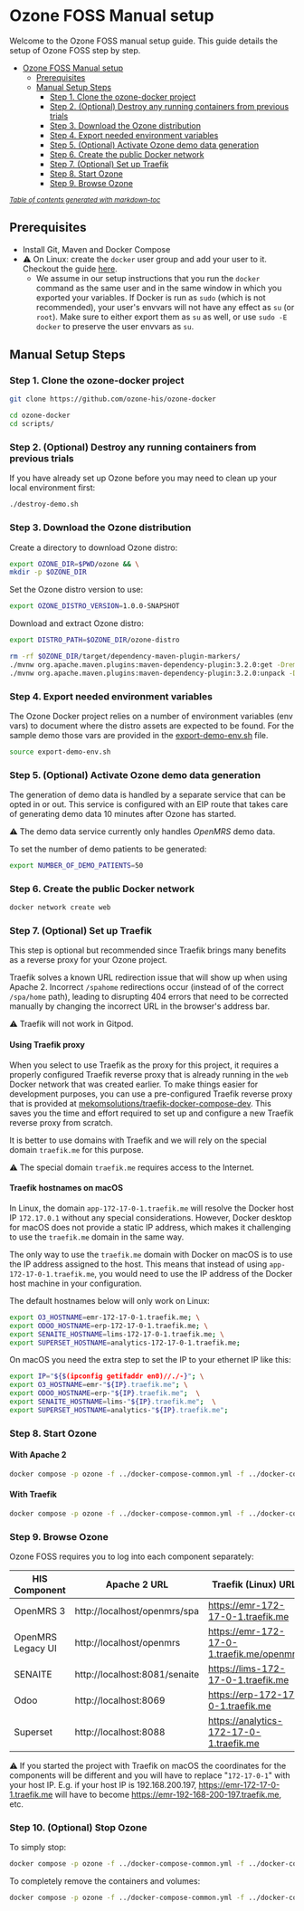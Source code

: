 # Ozone FOSS Manual setup

Welcome to the Ozone FOSS manual setup guide. This guide details the setup of Ozone FOSS step by step.

- [Ozone FOSS Manual setup](#ozone-foss-manual-setup)
  * [Prerequisites](#prerequisites)
  * [Manual Setup Steps](#manual-setup-steps)
    + [Step 1. Clone the ozone-docker project](#step-1-clone-the-ozone-docker-project)
    + [Step 2. (Optional) Destroy any running containers from previous trials](#step-2--optional--destroy-any-running-containers-from-previous-trials)
    + [Step 3. Download the Ozone distribution](#step-3-download-the-ozone-distribution)
    + [Step 4. Export needed environment variables](#step-4-export-needed-environment-variables)
    + [Step 5. (Optional) Activate Ozone demo data generation](#step-5--optional--activate-ozone-demo-data-generation)
    + [Step 6. Create the public Docker network](#step-6-create-the-public-docker-network)
    + [Step 7. (Optional) Set up Traefik](#step-7--optional--set-up-traefik)
    + [Step 8. Start Ozone](#step-8-start-ozone)
    + [Step 9. Browse Ozone](#step-9-browse-ozone)

<small><i><a href='http://ecotrust-canada.github.io/markdown-toc/'>Table of contents generated with markdown-toc</a></i></small>




## Prerequisites
* Install Git, Maven and Docker Compose
* ⚠️ On Linux: create the `docker` user group and add your user to it. Checkout the guide [here](https://docs.docker.com/engine/install/linux-postinstall/#manage-docker-as-a-non-root-user).
  * We assume in our setup instructions that you run the `docker` command as the same user and in the same window in which you exported your variables. If Docker is run as `sudo` (which is not recommended), your user's envvars will not have any effect as `su` (or `root`). Make sure to either export them as `su` as well, or use `sudo -E docker` to preserve the user envvars as `su`.


## Manual Setup Steps
### Step 1. Clone the ozone-docker project
```bash
git clone https://github.com/ozone-his/ozone-docker
```

```bash
cd ozone-docker
cd scripts/
```

### Step 2. (Optional) Destroy any running containers from previous trials
If you have already set up Ozone before you may need to clean up your local environment first:

```bash
./destroy-demo.sh
```

### Step 3. Download the Ozone distribution

Create a directory to download Ozone distro:
```bash
export OZONE_DIR=$PWD/ozone && \
mkdir -p $OZONE_DIR
```

Set the Ozone distro version to use:
```bash
export OZONE_DISTRO_VERSION=1.0.0-SNAPSHOT
```

Download and extract Ozone distro:
```bash
export DISTRO_PATH=$OZONE_DIR/ozone-distro

rm -rf $OZONE_DIR/target/dependency-maven-plugin-markers/
./mvnw org.apache.maven.plugins:maven-dependency-plugin:3.2.0:get -DremoteRepositories=https://nexus.mekomsolutions.net/repository/maven-public -Dartifact=com.ozonehis:ozone-distro:$OZONE_DISTRO_VERSION:zip -Dtransitive=false --legacy-local-repository && \
./mvnw org.apache.maven.plugins:maven-dependency-plugin:3.2.0:unpack -Dproject.basedir=$OZONE_DIR -Dartifact=com.ozonehis:ozone-distro:$OZONE_DISTRO_VERSION:zip -DoutputDirectory=$DISTRO_PATH
```

### Step 4. Export needed environment variables

The Ozone Docker project relies on a number of environment variables (env vars) to document where the distro assets are expected to be found.
For the sample demo those vars are provided in the [export-demo-env.sh](../scripts/export-demo-env.sh) file.
```bash
source export-demo-env.sh
```

### Step 5. (Optional) Activate Ozone demo data generation

The generation of demo data is handled by a separate service that can be opted in or out. This service is configured with an EIP route that takes care of generating demo data 10 minutes after Ozone has started.

⚠️ The demo data service currently only handles _OpenMRS_ demo data.

To set the number of demo patients to be generated:
```bash
export NUMBER_OF_DEMO_PATIENTS=50
```

### Step 6. Create the public Docker network
```bash
docker network create web
```

### Step 7. (Optional) Set up Traefik

This step is optional but recommended since Traefik brings many benefits as a reverse proxy for your Ozone project. 

Traefik solves a known URL redirection issue that will show up when using Apache 2. Incorrect `/spahome` redirections occur (instead of of the correct `/spa/home` path), leading to disrupting 404 errors that need to be corrected manually by changing the incorrect URL in the browser's address bar.

⚠️ Traefik will not work in Gitpod.

#### Using Traefik proxy

When you select to use Traefik as the proxy for this project, it requires a properly configured Traefik reverse proxy that is already running in the `web` Docker network that was created earlier.
To make things easier for development purposes, you can use a pre-configured Traefik reverse proxy that is provided at [mekomsolutions/traefik-docker-compose-dev](https://github.com/mekomsolutions/traefik-docker-compose-dev). This saves you the time and effort required to set up and configure a new Traefik reverse proxy from scratch.

It is better to use domains with Traefik and we will rely on the special domain `traefik.me` for this purpose.

⚠️ The special domain `traefik.me` requires access to the Internet.

#### Traefik hostnames on macOS

In Linux, the domain `app-172-17-0-1.traefik.me` will resolve the Docker host IP `172.17.0.1` without any special considerations. However, Docker desktop for macOS does not provide a static IP address, which makes it challenging to use the `traefik.me` domain in the same way.

The only way to use the `traefik.me` domain with Docker on macOS is to use the IP address assigned to the host. This means that instead of using `app-172-17-0-1.traefik.me`, you would need to use the IP address of the Docker host machine in your configuration.

The default hostnames below will only work on Linux:
```bash
export O3_HOSTNAME=emr-172-17-0-1.traefik.me; \
export ODOO_HOSTNAME=erp-172-17-0-1.traefik.me; \
export SENAITE_HOSTNAME=lims-172-17-0-1.traefik.me; \
export SUPERSET_HOSTNAME=analytics-172-17-0-1.traefik.me;
```
On macOS you need the extra step to set the IP to your ethernet IP like this:
```bash
export IP="${$(ipconfig getifaddr en0)//./-}"; \
export O3_HOSTNAME=emr-"${IP}.traefik.me"; \
export ODOO_HOSTNAME=erp-"${IP}.traefik.me";  \
export SENAITE_HOSTNAME=lims-"${IP}.traefik.me";  \
export SUPERSET_HOSTNAME=analytics-"${IP}.traefik.me";  
```

### Step 8. Start Ozone

#### With Apache 2

```bash
docker compose -p ozone -f ../docker-compose-common.yml -f ../docker-compose-openmrs.yml -f ../docker-compose-senaite.yml -f ../docker-compose-odoo.yml -f ../docker-compose-superset.yml -f ../demo/docker-compose.yml -f ../proxy/docker-compose.yml up -d --build
```
#### With Traefik

```bash
docker compose -p ozone -f ../docker-compose-common.yml -f ../docker-compose-openmrs.yml -f ../docker-compose-senaite.yml -f ../docker-compose-odoo.yml -f ../docker-compose-superset.yml -f ../demo/docker-compose.yml up -d
```

### Step 9. Browse Ozone
Ozone FOSS requires you to log into each component separately:

| HIS Component     | Apache 2 URL                  | Traefik (Linux) URL                       | Username | Password |
|-------------------|-------------------------------|-------------------------------------------|----------|----------|
| OpenMRS 3         | http://localhost/openmrs/spa  | https://emr-172-17-0-1.traefik.me         | admin    | Admin123 |
| OpenMRS Legacy UI | http://localhost/openmrs      | https://emr-172-17-0-1.traefik.me/openmrs | admin    | Admin123 |
| SENAITE           | http://localhost:8081/senaite | https://lims-172-17-0-1.traefik.me        | admin    | password |
| Odoo              | http://localhost:8069         | https://erp-172-17-0-1.traefik.me         | admin    | admin    |
| Superset          | http://localhost:8088         | https://analytics-172-17-0-1.traefik.me   | admin    | password |

⚠️ If you started the project with Traefik on macOS the coordinates for the components will be different and you will have to replace "`172-17-0-1`" with your host IP.
E.g. if your host IP is 192.168.200.197, https://emr-172-17-0-1.traefik.me will have to become https://emr-192-168-200-197.traefik.me, etc.

### Step 10. (Optional) Stop Ozone

To simply stop:
```bash
docker compose -p ozone -f ../docker-compose-common.yml -f ../docker-compose-openmrs.yml -f ../docker-compose-senaite.yml -f ../docker-compose-odoo.yml -f ../docker-compose-superset.yml -f ../demo/docker-compose.yml -f ../proxy/docker-compose.yml stop
```

To completely remove the containers and volumes:
```bash
docker compose -p ozone -f ../docker-compose-common.yml -f ../docker-compose-openmrs.yml -f ../docker-compose-senaite.yml -f ../docker-compose-odoo.yml -f ../docker-compose-superset.yml -f ../demo/docker-compose.yml -f ../proxy/docker-compose.yml down -v
```
